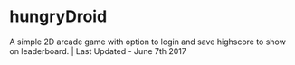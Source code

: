 # hungryDroid
A simple 2D arcade game with option to login and save highscore to show on leaderboard. | Last Updated - June 7th 2017
